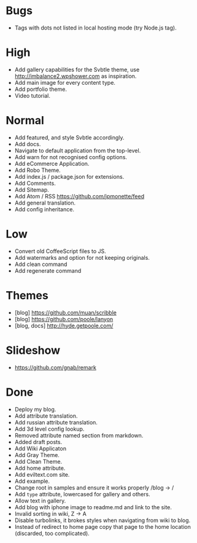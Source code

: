 # Bugs

- Tags with dots not listed in local hosting mode (try Node.js tag).

# High

- Add gallery capabilities for the Svbtle theme, use http://imbalance2.wpshower.com as inspiration.
- Add main image for every content type.
- Add portfolio theme.
- Video tutorial.

# Normal

- Add featured, and style Svbtle accordingly.
- Add docs.
- Navigate to default application from the top-level.
- Add warn for not recognised config options.
- Add eCommerce Application.
- Add Robo Theme.
- Add index.js / package.json for extensions.
- Add Comments.
- Add Sitemap.
- Add Atom / RSS https://github.com/jpmonette/feed
- Add general translation.
- Add config inheritance.

# Low

- Convert old CoffeeScript files to JS.
- Add watermarks and option for not keeping originals.
- Add clean command
- Add regenerate command

# Themes

- [blog] https://github.com/muan/scribble
- [blog] https://github.com/poole/lanyon
- [blog, docs] http://hyde.getpoole.com/

# Slideshow

- https://github.com/gnab/remark

# Done

- Deploy my blog.
- Add attribute translation.
- Add russian attribute translation.
- Add 3d level config lookup.
- Removed attribute named section from markdown.
- Added draft posts.
- Add Wiki Applicaton
- Add Gray Theme.
- Add Clean Theme.
- Add home attribute.
- Add eviltext.com site.
- Add example.
- Change root in samples and ensure it works properly /blog -> /
- Add `type` attribute, lowercased for gallery and others.
- Allow text in gallery.
- Add blog with iphone image to readme.md and link to the site.
- Invalid sorting in wiki, Z -> A
- Disable turbolinks, it brokes styles when navigating from wiki to blog.
- Instead of redirect to home page copy that page to the home location (discarded, too complicated).